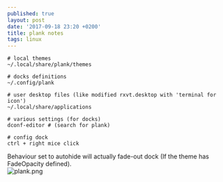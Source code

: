 ```yaml
---
published: true
layout: post
date: '2017-09-18 23:20 +0200'
title: plank notes
tags: linux
---
```

    # local themes
    ~/.local/share/plank/themes

    # docks definitions
    ~/.config/plank

    # user desktop files (like modified rxvt.desktop with 'terminal for icon')
    ~/.local/share/applications

    # various settings (for docks)
    dconf-editor # (search for plank)

    # config dock
    ctrl + right mice click

Behaviour set to autohide will actually fade-out dock (If the theme has FadeOpacity defined).  
![plank.png]({{site.baseurl}}/media/plank.png)

